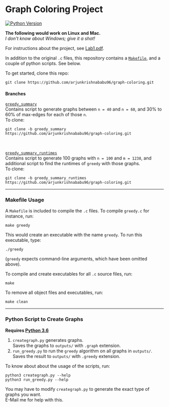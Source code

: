 # Graph Coloring Project

[![Python Version](https://img.shields.io/badge/python-v3.6-blue.svg)](https://www.python.org/downloads/release/python-360/)

**The following would work on Linux and Mac.** <br/>
*I don't know about Windows; give it a shot!*

For instructions about the project, see [Lab1.pdf](https://github.com/arjunkrishnababu96/graph-coloring/blob/master/Lab1.pdf).

In addition to the original `.c` files, this repository contains a [`Makefile`](#makefile-usage), and a couple of python scripts. See below.

To get started, clone this repo:
```
git clone https://github.com/arjunkrishnababu96/graph-coloring.git
```


#### Branches
[`greedy_summary`](https://github.com/arjunkrishnababu96/graph-coloring/tree/greedy_summary) <br/>
Contains script to generate graphs between `n = 40` and `n = 60`, and 30% to 60% of max-edges for each of those `n`. <br/>
To clone:
```
git clone -b greedy_summary https://github.com/arjunkrishnababu96/graph-coloring.git
```
<br /><br/>
[`greedy_summary_runtimes`](https://github.com/arjunkrishnababu96/graph-coloring/tree/greedy_summary_runtimes) <br/>
Contains script to generate 100 graphs with `n = 100` and `m = 1238`, and additional script to find the runtimes of `greedy` with those graphs. <br/>
To clone:
```
git clone -b greedy_summary_runtimes https://github.com/arjunkrishnababu96/graph-coloring.git
```
---
### Makefile Usage
A `Makefile` is included to compile the `.c` files. To compile `greedy.c` for instance, run:
```
make greedy
```
This would create an executable with the name `greedy`. To run this executable, type:
```
./greedy
```

(`greedy` expects command-line arguments, which have been omitted above).

To compile and create executables for all `.c` source files, run:
```
make
```

To remove all object files and executables, run:
```
make clean
```
---
### Python Script to Create Graphs
**Requires [Python 3.6](https://www.python.org/downloads/)**

1. `creategraph.py` generates graphs. <br/>Saves the graphs to `outputs/` with `.graph` extension.
2. `run_greedy.py` to run the `greedy` algorithm on all graphs in `outputs/`.<br/>Saves the result to `outputs/` with `.greedy` extension.

To know about about the usage of the scripts, run:
```
python3 creategraph.py --help
python3 run_greedy.py --help

```

You may have to modify `creategraph.py` to generate the exact type of graphs you want. <br/> E-Mail me for help with this.
